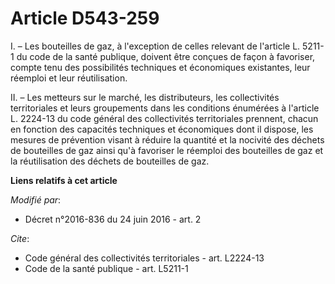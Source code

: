# Article D543-259

I. – Les bouteilles de gaz, à l'exception de celles relevant de l'article L. 5211-1 du code de la santé publique, doivent
être conçues de façon à favoriser, compte tenu des possibilités techniques et économiques existantes, leur réemploi et leur
réutilisation.

II. – Les metteurs sur le marché, les distributeurs, les collectivités territoriales et leurs groupements dans les conditions
énumérées à l'article L. 2224-13 du code général des collectivités territoriales prennent, chacun en fonction des capacités
techniques et économiques dont il dispose, les mesures de prévention visant à réduire la quantité et la nocivité des déchets
de bouteilles de gaz ainsi qu'à favoriser le réemploi des bouteilles de gaz et la réutilisation des déchets de bouteilles de
gaz.

**Liens relatifs à cet article**

_Modifié par_:

  - Décret n°2016-836 du 24 juin 2016 - art. 2

_Cite_:

  - Code général des collectivités territoriales - art. L2224-13
  - Code de la santé publique - art. L5211-1
